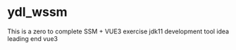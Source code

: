 # ydl_wssm
This is a zero to complete SSM + VUE3 exercise
jdk11  development tool idea leading end vue3